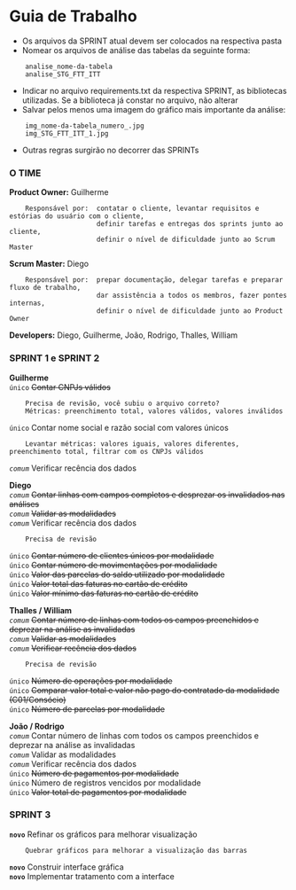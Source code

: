 # Guia de Trabalho

- Os arquivos da SPRINT atual devem ser colocados na respectiva pasta  
- Nomear os arquivos de análise das tabelas da seguinte forma:  
```
    analise_nome-da-tabela
    analise_STG_FTT_ITT
```
- Indicar no arquivo requirements.txt da respectiva SPRINT, as bibliotecas utilizadas. Se a biblioteca já constar no arquivo, não alterar  
- Salvar pelos menos uma imagem do gráfico mais importante da análise:  
```
    img_nome-da-tabela_numero_.jpg
    img_STG_FTT_ITT_1.jpg
```
- Outras regras surgirão no decorrer das SPRINTs

### O TIME

**Product Owner:** Guilherme
```
    Responsável por:  contatar o cliente, levantar requisitos e estórias do usuário com o cliente,
                      definir tarefas e entregas dos sprints junto ao cliente,
                      definir o nível de dificuldade junto ao Scrum Master
```
**Scrum Master:** Diego
```
    Responsável por:  prepar documentação, delegar tarefas e preparar fluxo de trabalho,
                      dar assistência a todos os membros, fazer pontes internas,
                      definir o nível de dificuldade junto ao Product Owner
```
**Developers:** Diego, Guilherme, João, Rodrigo, Thalles, William

### SPRINT 1 e SPRINT 2

**Guilherme**  
`único` ~~Contar CNPJs válidos~~  
```
    Precisa de revisão, você subiu o arquivo correto?
    Métricas: preenchimento total, valores válidos, valores inválidos
```
`único` Contar nome social e razão social com valores únicos
```
    Levantar métricas: valores iguais, valores diferentes, preenchimento total, filtrar com os CNPJs válidos
```
*`comum`* Verificar recência dos dados

**Diego**  
*`comum`* ~~Contar linhas com campos completos e desprezar os invalidados nas análises~~  
*`comum`* ~~Validar as modalidades~~  
*`comum`* Verificar recência dos dados  
```
    Precisa de revisão
```
`único` ~~Contar número de clientes únicos por modalidade~~  
`único` ~~Contar número de movimentações por modalidade~~  
`único` ~~Valor das parcelas do saldo utilizado por modalidade~~  
`único` ~~Valor total  das faturas no cartão de crédito~~  
`único` ~~Valor mínimo das faturas no cartão de crédito~~

**Thalles / William**  
*`comum`* ~~Contar número de linhas com todos os campos preenchidos e deprezar na análise as invalidadas~~  
*`comum`* ~~Validar as modalidades~~  
*`comum`* ~~Verificar recência dos dados~~  
```
    Precisa de revisão
```
`único` ~~Número de operações por modalidade~~  
`único` ~~Comparar valor total e valor não pago do contratado da modalidade (C01/Consócio)~~  
`único` ~~Número de parcelas por modalidade~~

**João / Rodrigo**  
*`comum`* Contar número de linhas com todos os campos preenchidos e deprezar na análise as invalidadas  
*`comum`* Validar as modalidades  
*`comum`* Verificar recência dos dados  
`único` ~~Número de pagamentos por modalidade~~  
`único` Número de registros vencidos por modalidade  
`único` ~~Valor total de pagamentos por modalidade~~

### SPRINT 3

**`novo`** Refinar os gráficos para melhorar visualização  
```
    Quebrar gráficos para melhorar a visualização das barras
```
**`novo`** Construir interface gráfica  
**`novo`** Implementar tratamento com a interface  

